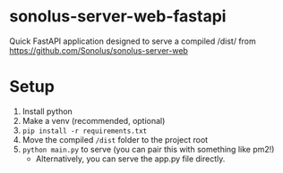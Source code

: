 # sonolus-server-web-fastapi
Quick FastAPI application designed to serve a compiled /dist/ from https://github.com/Sonolus/sonolus-server-web

# Setup
1. Install python
2. Make a venv (recommended, optional)
3. `pip install -r requirements.txt`
4. Move the compiled `/dist` folder to the project root
5. `python main.py` to serve (you can pair this with something like pm2!)
    - Alternatively, you can serve the app.py file directly.